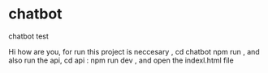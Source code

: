 # chatbot
chatbot test


Hi how are you, for run this project is neccesary , cd chatbot npm run ,
and also run the api, cd api : npm run dev ,  and open the indexl.html file
